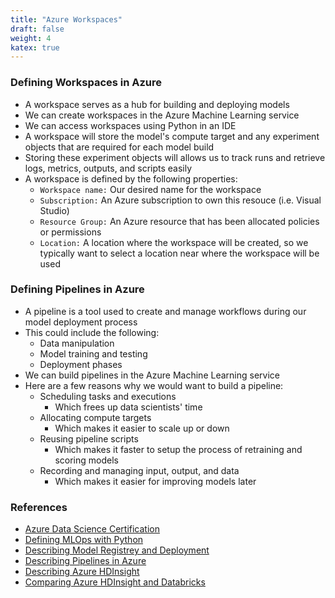 ```yaml
---
title: "Azure Workspaces"
draft: false
weight: 4
katex: true
---
```


### Defining Workspaces in Azure
- A workspace serves as a hub for building and deploying models
- We can create workspaces in the Azure Machine Learning service
- We can access workspaces using Python in an IDE
- A workspace will store the model's compute target and any experiment objects that are required for each model build
- Storing these experiment objects will allows us to track runs and retrieve logs, metrics, outputs, and scripts easily
- A workspace is defined by the following properties:
    - `Workspace name:` Our desired name for the workspace
    - `Subscription:` An Azure subscription to own this resouce (i.e. Visual Studio)
    - `Resource Group:` An Azure resource that has been allocated policies or permissions
    - `Location:` A location where the workspace will be created, so we typically want to select a location near where the workspace will be used

### Defining Pipelines in Azure
- A pipeline is a tool used to create and manage workflows during our model deployment process
- This could include the following:
    - Data manipulation
    - Model training and testing
    - Deployment phases
- We can build pipelines in the Azure Machine Learning service
- Here are a few reasons why we would want to build a pipeline:
    - Scheduling tasks and executions
        - Which frees up data scientists' time
    - Allocating compute targets
        - Which makes it easier to scale up or down
    - Reusing pipeline scripts
        - Which makes it faster to setup the process of retraining and scoring models
    - Recording and managing input, output, and data
        - Which makes it easier for improving models later

### References
- [Azure Data Science Certification](https://docs.microsoft.com/en-us/learn/certifications/azure-data-scientist)
- [Defining MLOps with Python](https://github.com/Microsoft/MLOpsPython)
- [Describing Model Registrey and Deployment](https://github.com/Azure/MachineLearningNotebooks/blob/master/how-to-use-azureml/deployment/deploy-to-cloud/model-register-and-deploy.ipynb)
- [Describing Pipelines in Azure](https://docs.microsoft.com/en-us/azure/devops/pipelines/targets/azure-machine-learning?view=azure-devops&tabs=yaml)
- [Describing Azure HDInsight](https://www.youtube.com/watch?v=tXZMYB3ByKE&feature=emb_logo)
- [Comparing Azure HDInsight and Databricks](https://www.clearpeaks.com/cloud-analytics-on-azure-databricks-vs-hdinsight-vs-data-lake-analytics/)